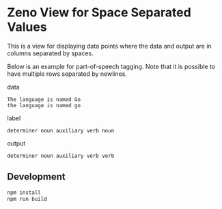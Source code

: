 # Zeno View for Space Separated Values

This is a view for displaying data points where the data and output are in columns separated by spaces.

Below is an example for part-of-speech tagging. Note that it is possible to have multiple rows separated by newlines.

data
```
The language is named Go
the language is named go
```

label
```
determiner noun auxiliary verb noun
```

output
```
determiner noun auxiliary verb verb
```

## Development

```bash
npm install
npm run build
```

